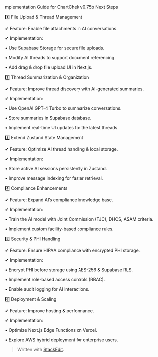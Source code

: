 ﻿mplementation Guide for ChartChek v0.75b Next Steps

  

1️⃣ File Upload & Thread Management

  

✔ Feature: Enable file attachments in AI conversations.

✔ Implementation:

• Use Supabase Storage for secure file uploads.

• Modify AI threads to support document referencing.

• Add drag & drop file upload UI in Next.js.

  

2️⃣ Thread Summarization & Organization

  

✔ Feature: Improve thread discovery with AI-generated summaries.

✔ Implementation:

• Use OpenAI GPT-4 Turbo to summarize conversations.

• Store summaries in Supabase database.

• Implement real-time UI updates for the latest threads.

  

3️⃣ Extend Zustand State Management

  

✔ Feature: Optimize AI thread handling & local storage.

✔ Implementation:

• Store active AI sessions persistently in Zustand.

• Improve message indexing for faster retrieval.

  

4️⃣ Compliance Enhancements

  

✔ Feature: Expand AI’s compliance knowledge base.

✔ Implementation:

• Train the AI model with Joint Commission (TJC), DHCS, ASAM criteria.

• Implement custom facility-based compliance rules.

  

5️⃣ Security & PHI Handling

  

✔ Feature: Ensure HIPAA compliance with encrypted PHI storage.

✔ Implementation:

• Encrypt PHI before storage using AES-256 & Supabase RLS.

• Implement role-based access controls (RBAC).

• Enable audit logging for AI interactions.

  

6️⃣ Deployment & Scaling

  

✔ Feature: Improve hosting & performance.

✔ Implementation:

• Optimize Next.js Edge Functions on Vercel.

• Explore AWS hybrid deployment for enterprise users.


> Written with [StackEdit](https://stackedit.io/).
